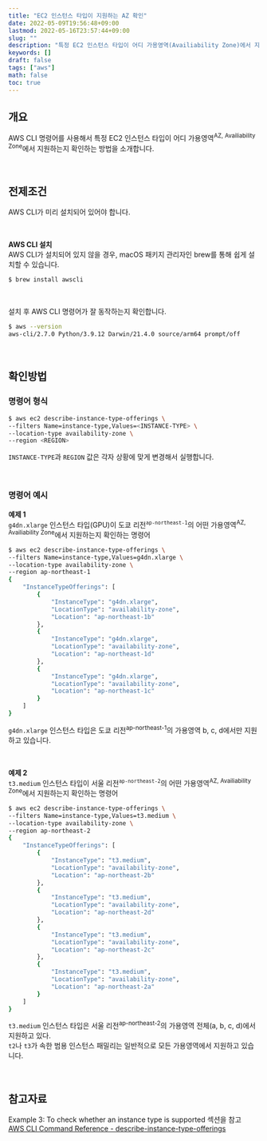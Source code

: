 ```yaml
---
title: "EC2 인스턴스 타입이 지원하는 AZ 확인"
date: 2022-05-09T19:56:48+09:00
lastmod: 2022-05-16T23:57:44+09:00
slug: ""
description: "특정 EC2 인스턴스 타입이 어디 가용영역(Availiability Zone)에서 지원하는지 AWS CLI 명령어를 통해 확인하는 방법"
keywords: []
draft: false
tags: ["aws"]
math: false
toc: true
---
```


## 개요

AWS CLI 명령어를 사용해서 특정 EC2 인스턴스 타입이 어디 가용영역<sup>AZ, Availiability Zone</sup>에서 지원하는지 확인하는 방법을 소개합니다.

&nbsp;

## 전제조건

AWS CLI가 미리 설치되어 있어야 합니다.

&nbsp;

**AWS CLI 설치**  
AWS CLI가 설치되어 있지 않을 경우, macOS 패키지 관리자인 brew를 통해 쉽게 설치할 수 있습니다.

```bash
$ brew install awscli
```

&nbsp;

설치 후 AWS CLI 명령어가 잘 동작하는지 확인합니다.

```bash
$ aws --version
aws-cli/2.7.0 Python/3.9.12 Darwin/21.4.0 source/arm64 prompt/off
```

&nbsp;

## 확인방법  

### 명령어 형식

```bash
$ aws ec2 describe-instance-type-offerings \
--filters Name=instance-type,Values=<INSTANCE-TYPE> \
--location-type availability-zone \
--region <REGION>
```

`INSTANCE-TYPE`과 `REGION` 값은 각자 상황에 맞게 변경해서 실행합니다.

&nbsp;

### 명령어 예시

**예제 1**  
`g4dn.xlarge` 인스턴스 타입(GPU)이 도쿄 리전<sup>`ap-northeast-1`</sup>의 어떤 가용영역<sup>AZ, Availiability Zone</sup>에서 지원하는지 확인하는 명령어

```bash
$ aws ec2 describe-instance-type-offerings \
--filters Name=instance-type,Values=g4dn.xlarge \
--location-type availability-zone \
--region ap-northeast-1
{
    "InstanceTypeOfferings": [
        {
            "InstanceType": "g4dn.xlarge",
            "LocationType": "availability-zone",
            "Location": "ap-northeast-1b"
        },
        {
            "InstanceType": "g4dn.xlarge",
            "LocationType": "availability-zone",
            "Location": "ap-northeast-1d"
        },
        {
            "InstanceType": "g4dn.xlarge",
            "LocationType": "availability-zone",
            "Location": "ap-northeast-1c"
        }
    ]
}
```

`g4dn.xlarge` 인스턴스 타입은 도쿄 리전<sup>ap-northeast-1</sup>의 가용영역 b, c, d에서만 지원하고 있습니다.

&nbsp;

**예제 2**  
`t3.medium` 인스턴스 타입이 서울 리전<sup>`ap-northeast-2`</sup>의 어떤 가용영역<sup>AZ, Availiability Zone</sup>에서 지원하는지 확인하는 명령어

```bash
$ aws ec2 describe-instance-type-offerings \
--filters Name=instance-type,Values=t3.medium \
--location-type availability-zone \
--region ap-northeast-2
{
    "InstanceTypeOfferings": [
        {
            "InstanceType": "t3.medium",
            "LocationType": "availability-zone",
            "Location": "ap-northeast-2b"
        },
        {
            "InstanceType": "t3.medium",
            "LocationType": "availability-zone",
            "Location": "ap-northeast-2d"
        },
        {
            "InstanceType": "t3.medium",
            "LocationType": "availability-zone",
            "Location": "ap-northeast-2c"
        },
        {
            "InstanceType": "t3.medium",
            "LocationType": "availability-zone",
            "Location": "ap-northeast-2a"
        }
    ]
}
```

`t3.medium` 인스턴스 타입은 서울 리전<sup>ap-northeast-2</sup>의 가용영역 전체(a, b, c, d)에서 지원하고 있다.  
`t2`나 `t3`가 속한 범용 인스턴스 패밀리는 일반적으로 모든 가용영역에서 지원하고 있습니다.  

&nbsp;

## 참고자료

Example 3: To check whether an instance type is supported 섹션을 참고  
[AWS CLI Command Reference - describe-instance-type-offerings](https://docs.aws.amazon.com/cli/latest/reference/ec2/describe-instance-type-offerings.html#examples)
